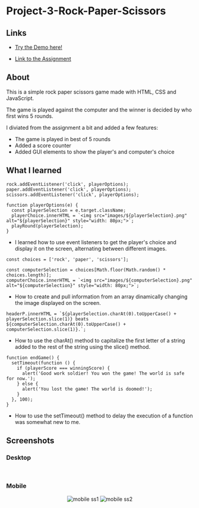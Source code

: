 # Project-3-Rock-Paper-Scissors

## Links
- [Try the Demo here!](https://github.com/Fantinn/Project-3-Rock-Paper-Scissors)

- [Link to the Assignment](https://www.theodinproject.com/lessons/foundations-rock-paper-scissors)

## About
This is a simple rock paper scissors game made with HTML, CSS and JavaScript.

The game is played against the computer and the winner is decided by who first wins 5 rounds.

I diviated from the assignment a bit and added a few features:
- The game is played in best of 5 rounds
- Added a score counter
- Added GUI elements to show the player's and computer's choice

## What I learned

```
rock.addEventListener('click', playerOptions);
paper.addEventListener('click', playerOptions);
scissors.addEventListener('click', playerOptions);

function playerOptions(e) {
  const playerSelection = e.target.className;
  playerChoice.innerHTML = `<img src="images/${playerSelection}.png" alt="${playerSelection}" style="width: 80px;">`;
  playRound(playerSelection);
}
```
- I learned how to use event listeners to get the player's choice and display it on the screen, alternating between different images.

```
const choices = ['rock', 'paper', 'scissors'];

const computerSelection = choices[Math.floor(Math.random() * choices.length)];
computerChoice.innerHTML = `<img src="images/${computerSelection}.png" alt="${computerSelection}" style="width: 80px;">`;
```
- How to create and pull information from an array dinamically changing the image displayed on the screen.

```
headerP.innerHTML = `${playerSelection.charAt(0).toUpperCase() + playerSelection.slice(1)} beats ${computerSelection.charAt(0).toUpperCase() + computerSelection.slice(1)}.`;
```
- How to use the charAt() method to capitalize the first letter of a string added to the rest of the string using the slice() method.

```
function endGame() {
  setTimeout(function () {
    if (playerScore === winningScore) {
      alert('Good work soldier! You won the game! The world is safe for now.');
    } else {
      alert('You lost the game! The world is doomed!');
    }
  }, 100);
}
```
- How to use the setTimeout() method to delay the execution of a function was somewhat new to me.

## Screenshots

### Desktop

![]()
![]()

### Mobile

<div align="center">
    <img src="" alt="mobile ss1" />
    <img src="" alt="mobile ss2" />
</div>